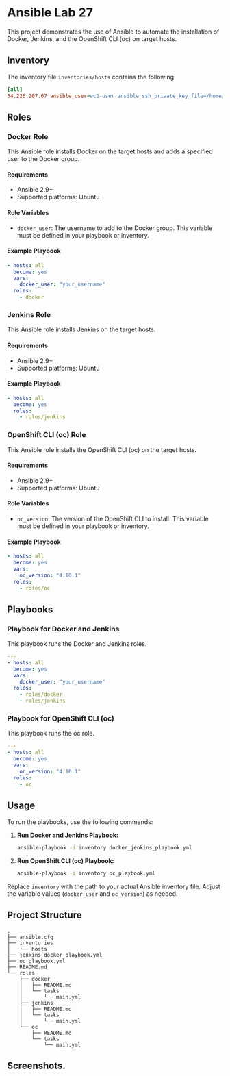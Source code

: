 # Ansible Lab 27

This project demonstrates the use of Ansible to automate the installation of Docker, Jenkins, and the OpenShift CLI (oc) on target hosts.

## Inventory

The inventory file `inventories/hosts` contains the following:

```ini
[all]
54.226.207.67 ansible_user=ec2-user ansible_ssh_private_key_file=/home/osamaayman/ec2-ivolve.pem
```

## Roles

### Docker Role

This Ansible role installs Docker on the target hosts and adds a specified user to the Docker group.

#### Requirements

- Ansible 2.9+
- Supported platforms: Ubuntu

#### Role Variables

- `docker_user`: The username to add to the Docker group. This variable must be defined in your playbook or inventory.

#### Example Playbook

```yaml
- hosts: all
  become: yes
  vars:
    docker_user: "your_username"
  roles:
    - docker
```

### Jenkins Role

This Ansible role installs Jenkins on the target hosts.

#### Requirements

- Ansible 2.9+
- Supported platforms: Ubuntu

#### Example Playbook

```yaml
- hosts: all
  become: yes
  roles:
    - roles/jenkins
```

### OpenShift CLI (oc) Role

This Ansible role installs the OpenShift CLI (oc) on the target hosts.

#### Requirements

- Ansible 2.9+
- Supported platforms: Ubuntu

#### Role Variables

- `oc_version`: The version of the OpenShift CLI to install. This variable must be defined in your playbook or inventory.

#### Example Playbook

```yaml
- hosts: all
  become: yes
  vars:
    oc_version: "4.10.1"
  roles:
    - roles/oc
```

## Playbooks

### Playbook for Docker and Jenkins

This playbook runs the Docker and Jenkins roles.

```yaml
---
- hosts: all
  become: yes
  vars:
    docker_user: "your_username"
  roles:
    - roles/docker
    - roles/jenkins
```

### Playbook for OpenShift CLI (oc)

This playbook runs the oc role.

```yaml
---
- hosts: all
  become: yes
  vars:
    oc_version: "4.10.1"
  roles:
    - oc
```

## Usage

To run the playbooks, use the following commands:

1. **Run Docker and Jenkins Playbook:**

   ```bash
   ansible-playbook -i inventory docker_jenkins_playbook.yml
   ```

2. **Run OpenShift CLI (oc) Playbook:**

   ```bash
   ansible-playbook -i inventory oc_playbook.yml
   ```

Replace `inventory` with the path to your actual Ansible inventory file. Adjust the variable values (`docker_user` and `oc_version`) as needed.

## Project Structure

```
.
├── ansible.cfg
├── inventories
│   └── hosts
├── jenkins_docker_playbook.yml
├── oc_playbook.yml
├── README.md
└── roles
    ├── docker
    │   ├── README.md
    │   └── tasks
    │       └── main.yml
    ├── jenkins
    │   ├── README.md
    │   └── tasks
    │       └── main.yml
    └── oc
        ├── README.md
        └── tasks
            └── main.yml

```

## Screenshots.